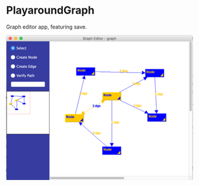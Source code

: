 # PlayaroundGraph
Graph editor app, featuring save.

![alt text](https://raw.githubusercontent.com/bogdanudrescu/PlayaroundGraph/master/sample/graph.png)
